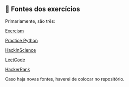 <div align="center">
  


</div>


## 📌 Fontes dos exercícios

Primariamente, são três:

[Exercism](https://exercism.org/tracks/python/exercises)

[Practice Python](https://www.practicepython.org/)

[HackInScience](https://www.hackinscience.org/exercises/)

[LeetCode](https://leetcode.com/explore/learn/)

[HackerRank](https://www.hackerrank.com/interview/preparation-kits/three-month-preparation-kit/three-month-week-one/challenges)

Caso haja novas fontes, haverei de colocar no repositório.
